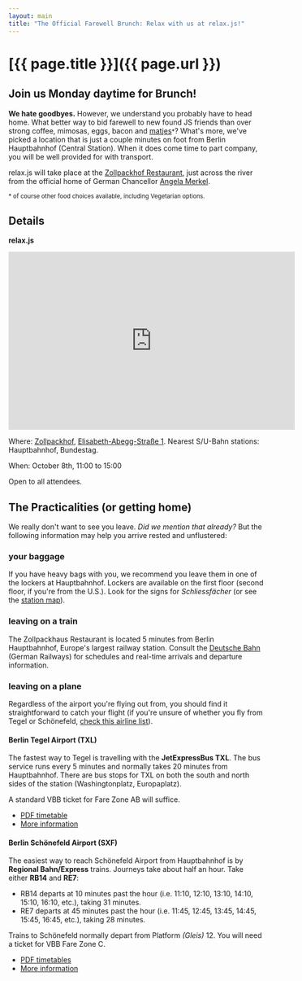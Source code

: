 ```yaml
---
layout: main
title: "The Official Farewell Brunch: Relax with us at relax.js!"
---
```


# [{{ page.title }}]({{ page.url }})

## Join us Monday daytime for Brunch!

**We hate goodbyes.** However, we understand you probably have to head home. What better way to bid farewell to new found JS friends than over strong coffee, mimosas, eggs, bacon and [matjes][matjes]<small>*</small>? What's more, we've picked a location that is just a couple minutes on foot from Berlin Hauptbahnhof (Central Station). When it does come time to part company, you will be well provided for with transport.

relax.js will take place at the [Zollpackhof Restaurant][zollpackhof], just across the river from the official home of German Chancellor [Angela Merkel][merkel].

<small>* of course other food choices available, including Vegetarian options.</small>

## Details

**relax.js**

<iframe width="564" height="350" frameborder="0" scrolling="no" marginheight="0" marginwidth="0" src="https://maps.google.de/maps/ms?msa=0&amp;msid=204296583274857276811.0004cb54e5b268f3d740a&amp;ie=UTF8&amp;t=h&amp;ll=52.522828,13.368516&amp;spn=0.00457,0.012102&amp;z=16&amp;output=embed">
</iframe>

Where: [Zollpackhof][zollpackhof], [Elisabeth-Abegg-Straße 1][larger_map]. Nearest S/U-Bahn stations: Hauptbahnhof, Bundestag.

When: October 8th, 11:00 to 15:00

Open to all attendees.

## The Practicalities (or getting home)

We really don't want to see you leave. _Did we mention that already?_  But the following information may help you arrive rested and unflustered:

### your baggage

If you have heavy bags with you, we recommend you leave them in one of the lockers at Hauptbahnhof. Lockers are available on the first floor (second floor, if you're from the U.S.). Look for the signs for _Schliessfächer_ (or see the [station map][hauptbahnhof_map]).

### leaving on a train

The Zollpackhaus Restaurant is located 5 minutes from Berlin Hauptbahnhof, Europe's largest railway station. Consult the [Deutsche Bahn][bahn_EN] (German Railways) for schedules and real-time arrivals and departure information.

### leaving on a plane

Regardless of the airport you're flying out from, you should find it straightforward to catch your flight (if you're unsure of whether you fly from Tegel or Schönefeld, [check this airline list][ber_which_airport_EN]).

#### Berlin Tegel Airport (TXL)

The fastest way to Tegel is travelling with the **JetExpressBus TXL**. The bus service runs every 5 minutes and normally takes 20 minutes from Hauptbahnhof. There are bus stops for TXL on both the south and north sides of the station (Washingtonplatz, Europaplatz).

A standard VBB ticket for Fare Zone AB will suffice.

* [PDF timetable](http://www.bvg.de/index.php/de/binaries/asset/download/21259/file/1-1)
* [More information](http://www.bvg.de/index.php/en/17131/name/JetExpressBus+TXL.html)

#### Berlin Schönefeld Airport (SXF)

The easiest way to reach Schönefeld Airport from Hauptbahnhof is by **Regional Bahn/Express** trains. Journeys take about half an hour. Take either **RB14** and **RE7**:

- RB14 departs at 10 minutes past the hour (i.e. 11:10, 12:10, 13:10, 14:10, 15:10, 16:10, etc.), taking 31 minutes.
- RE7 departs at 45 minutes past the hour (i.e. 11:45, 12:45, 13:45, 14:45, 15:45, 16:45, etc.), taking 28 minutes.

Trains to Schönefeld normally depart from Platform _(Gleis)_ 12. You will need a ticket for VBB Fare Zone C.

* [PDF timetables](http://www.bahn.de/regional/view/regionen/berlin_brbg/info/airportexpress.shtml)
* [More information](http://www.berlin-airport.de/EN/ReisendeUndBesucher/AnUndAbreise/AnfahrtBusUndBahn/SXF/AirportExpressStationsplan.html)


[matjes]:http://en.wikipedia.org/wiki/Soused_herring
[zollpackhof]:http://www.zollpackhof.de
[zollpackhof_EN]:http://www.zollpackhof.de/english/home/index.html
[merkel]:http://en.wikipedia.org/wiki/Angela_Merkel
[larger_map]:https://maps.google.de/maps/ms?msa=0&msid=204296583274857276811.0004cb54e5b268f3d740a&ie=UTF8&t=h&ll=52.522828,13.368516&spn=0.00457,0.012102&z=16&source=embed
[hauptbahnhof_map]:http://www.bahnhof.de/site/shared/de/dateianhaenge/infomaterial/sonstige/bahnhofsplan__berlin__hbf.pdf
[bvg]:http://www.bvg.de/
[bahn_EN]:http://www.bahn.de/i/view/GBR/en/index.shtml
[ber_which_airport_EN]:http://preview.berlin-airport.de/en/travellers/arrivals-and-departures/airlines/index.php

